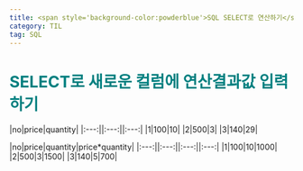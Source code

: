```yaml
---
title: <span style='background-color:powderblue'>SQL SELECT로 연산하기</span>
category: TIL
tag: SQL
---
```

# <span style='color:teal'>SELECT로 새로운 컬럼에 연산결과값 입력하기</span>

<div>

|no|price|quantity|
|:---:||:---:||:---:|
|1|100|10|
|2|500|3|
|3|140|29|

</div>
<div>

|no|price|quantity|price*quantity|
|:---:||:---:||:---:||:---:|
|1|100|10|1000|
|2|500|3|1500|
|3|140|5|700|

</div>